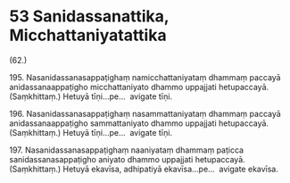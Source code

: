 # 53 Sanidassanattika, Micchattaniyatattika

(62.)

195\. Nasanidassanasappaṭighaṃ namicchattaniyataṃ dhammaṃ paccayā anidassanaappaṭigho micchattaniyato dhammo uppajjati hetupaccayā. (Saṃkhittaṃ.) Hetuyā tīṇi…pe…  avigate tīṇi.

196\. Nasanidassanasappaṭighaṃ nasammattaniyataṃ dhammaṃ paccayā anidassanaappaṭigho sammattaniyato dhammo uppajjati hetupaccayā. (Saṃkhittaṃ.) Hetuyā tīṇi…pe…  avigate tīṇi.

197\. Nasanidassanasappaṭighaṃ naaniyataṃ dhammaṃ paṭicca sanidassanasappaṭigho aniyato dhammo uppajjati hetupaccayā. (Saṃkhittaṃ.) Hetuyā ekavīsa, adhipatiyā ekavīsa…pe…  avigate ekavīsa.
